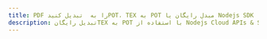 ---title: PDF را به  تبدیل کنیدPOT، TEX به POT مبدل رایگان یا Nodejs SDKdescription: تبدیل رایگانTEX به POT با استفاده از Nodejs Cloud APIs & SDK همچنین اسناد PDF را در Cloud ایجاد، ویرایش و رندر کنید.---